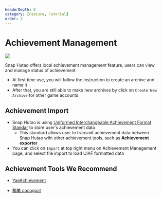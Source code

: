 ```yaml
---
headerDepth: 0
category: [Feature, Tutorial]
order: 3
---
```


# Achievement Management

![](https://img.alicdn.com/imgextra/i2/1797064093/O1CN01oe2JG41g6dvW3vCvO_!!1797064093.png)


Snap Hutao offers local achievement management feature, users can view and manage status of achievement

- At first time use, you will follow the instruction to create an archive and name it
- After that, you are still able to make new archives by click on `Create New Archive` for other game accounts

## Achievement Import

- Snap Hutao is using [Uniformed Interchangeable Achievement Format Standar](https://uigf.org/en/standards/UIAF.html) to store user's achievement data
  - This standard allows user to transmit achievement data between Snap Hutao wiht other achievement tools, such as **Achievement exporter**
- You can click on `Import` at top right menu on Achievement Management page, and select file import to load UIAF formatted data

## Achievement Tools We Recommend

- [YaeAchievement](https://github.com/HolographicHat/YaeAchievement) <Badge text="Achievement Recognition" type="tip" />

- [椰羊 cocogoat](https://cocogoat.work/) <Badge text="Achievement Guide" type="tip" />

